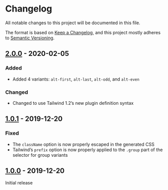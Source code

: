 # Changelog

All notable changes to this project will be documented in this file.

The format is based on [Keep a Changelog](https://keepachangelog.com/en/1.0.0/),
and this project mostly adheres to [Semantic Versioning](https://semver.org/spec/v2.0.0.html).

## [2.0.0] - 2020-02-05

### Added
- Added 4 variants: `alt-first`, `alt-last`, `alt-odd`, and `alt-even`

### Changed
- Changed to use Tailwind 1.2’s new plugin definition syntax

## [1.0.1] - 2019-12-20

### Fixed
- The `className` option is now properly escaped in the generated CSS
- Tailwind’s `prefix` option is now properly applied to the `.group` part of the selector for group variants

## [1.0.0] - 2019-12-20

Initial release

[Unreleased]: https://github.com/benface/tailwindcss-alt/compare/v2.0.0...HEAD
[2.0.0]: https://github.com/benface/tailwindcss-alt/compare/v1.0.1...v2.0.0
[1.0.1]: https://github.com/benface/tailwindcss-alt/compare/v1.0.0...v1.0.1
[1.0.0]: https://github.com/benface/tailwindcss-alt/releases/tag/v1.0.0
